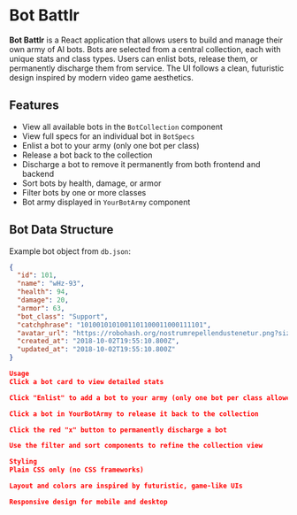 # Bot Battlr

**Bot Battlr** is a React application that allows users to build and manage their own army of AI bots. Bots are selected from a central collection, each with unique stats and class types. Users can enlist bots, release them, or permanently discharge them from service. The UI follows a clean, futuristic design inspired by modern video game aesthetics.

## Features

- View all available bots in the `BotCollection` component
- View full specs for an individual bot in `BotSpecs`
- Enlist a bot to your army (only one bot per class)
- Release a bot back to the collection
- Discharge a bot to remove it permanently from both frontend and backend
- Sort bots by health, damage, or armor
- Filter bots by one or more classes
- Bot army displayed in `YourBotArmy` component

## Bot Data Structure

Example bot object from `db.json`:

```json
{
  "id": 101,
  "name": "wHz-93",
  "health": 94,
  "damage": 20,
  "armor": 63,
  "bot_class": "Support",
  "catchphrase": "1010010101001101100011000111101",
  "avatar_url": "https://robohash.org/nostrumrepellendustenetur.png?size=300x300&set=set1",
  "created_at": "2018-10-02T19:55:10.800Z",
  "updated_at": "2018-10-02T19:55:10.800Z"
}

Usage
Click a bot card to view detailed stats

Click "Enlist" to add a bot to your army (only one bot per class allowed)

Click a bot in YourBotArmy to release it back to the collection

Click the red "x" button to permanently discharge a bot

Use the filter and sort components to refine the collection view

Styling
Plain CSS only (no CSS frameworks)

Layout and colors are inspired by futuristic, game-like UIs

Responsive design for mobile and desktop

